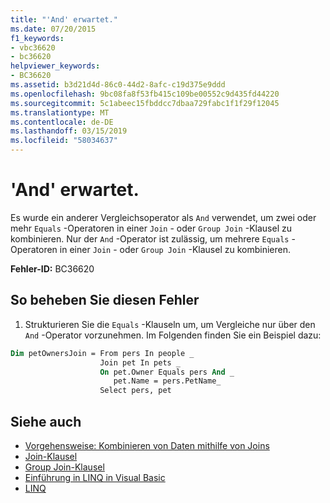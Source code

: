 ```yaml
---
title: "'And' erwartet."
ms.date: 07/20/2015
f1_keywords:
- vbc36620
- bc36620
helpviewer_keywords:
- BC36620
ms.assetid: b3d21d4d-86c0-44d2-8afc-c19d375e9ddd
ms.openlocfilehash: 9bc08fa8f53fb415c109be00552c9d435fd44220
ms.sourcegitcommit: 5c1abeec15fbddcc7dbaa729fabc1f1f29f12045
ms.translationtype: MT
ms.contentlocale: de-DE
ms.lasthandoff: 03/15/2019
ms.locfileid: "58034637"
---
```

# <a name="and-expected"></a>'And' erwartet.
Es wurde ein anderer Vergleichsoperator als `And` verwendet, um zwei oder mehr `Equals` -Operatoren in einer `Join` - oder `Group Join` -Klausel zu kombinieren. Nur der `And` -Operator ist zulässig, um mehrere `Equals` -Operatoren in einer `Join` - oder `Group Join` -Klausel zu kombinieren.  
  
 **Fehler-ID:** BC36620  
  
## <a name="to-correct-this-error"></a>So beheben Sie diesen Fehler  
  
1.  Strukturieren Sie die `Equals` -Klauseln um, um Vergleiche nur über den `And` -Operator vorzunehmen. Im Folgenden finden Sie ein Beispiel dazu:  
  
```vb  
Dim petOwnersJoin = From pers In people _  
                    Join pet In pets _  
                    On pet.Owner Equals pers And _  
                       pet.Name = pers.PetName_  
                    Select pers, pet  
```  
  
## <a name="see-also"></a>Siehe auch

- [Vorgehensweise: Kombinieren von Daten mithilfe von Joins](../../visual-basic/programming-guide/language-features/linq/how-to-combine-data-with-linq-by-using-joins.md)
- [Join-Klausel](../../visual-basic/language-reference/queries/join-clause.md)
- [Group Join-Klausel](../../visual-basic/language-reference/queries/group-join-clause.md)
- [Einführung in LINQ in Visual Basic](../../visual-basic/programming-guide/language-features/linq/introduction-to-linq.md)
- [LINQ](../../visual-basic/programming-guide/language-features/linq/index.md)
